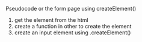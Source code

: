 Pseudocode or the form page using createElement()
 1. get the element from the html
 2. create a function in other to create the element
 3. create an input element using .createElement()
